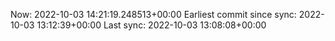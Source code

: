 Now: 2022-10-03 14:21:19.248513+00:00 Earliest commit since sync: 2022-10-03 13:12:39+00:00 Last sync: 2022-10-03 13:08:08+00:00
